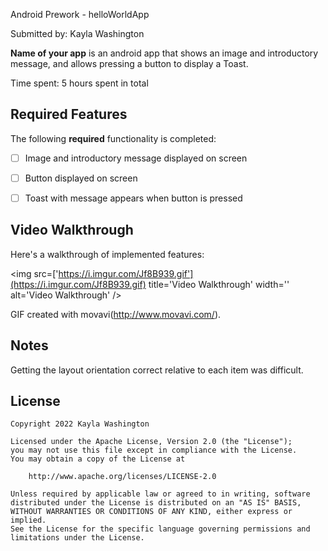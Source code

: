 Android Prework - helloWorldApp

Submitted by: Kayla Washington

**Name of your app** is an android app that shows an image and introductory message, and allows pressing a button to display a Toast. 

Time spent: 5 hours spent in total

## Required Features

The following **required** functionality is completed:

* [ ] Image and introductory message displayed on screen
* [ ] Button displayed on screen
* [ ] Toast with message appears when button is pressed 


## Video Walkthrough

Here's a walkthrough of implemented features:

<img src=['https://i.imgur.com/Jf8B939.gif'](https://i.imgur.com/Jf8B939.gif) title='Video Walkthrough' width='' alt='Video Walkthrough' />


GIF created with movavi(http://www.movavi.com/).  

## Notes

Getting the layout orientation correct relative to each item was difficult.

## License

    Copyright 2022 Kayla Washington

    Licensed under the Apache License, Version 2.0 (the "License");
    you may not use this file except in compliance with the License.
    You may obtain a copy of the License at

        http://www.apache.org/licenses/LICENSE-2.0

    Unless required by applicable law or agreed to in writing, software
    distributed under the License is distributed on an "AS IS" BASIS,
    WITHOUT WARRANTIES OR CONDITIONS OF ANY KIND, either express or implied.
    See the License for the specific language governing permissions and
    limitations under the License.

